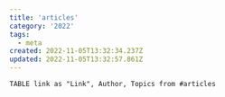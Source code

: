 ```yaml
---
title: 'articles'
category: '2022'
tags:
  - meta
created: 2022-11-05T13:32:34.237Z
updated: 2022-11-05T13:32:57.861Z
---
```


```dataview
TABLE link as "Link", Author, Topics from #articles
```